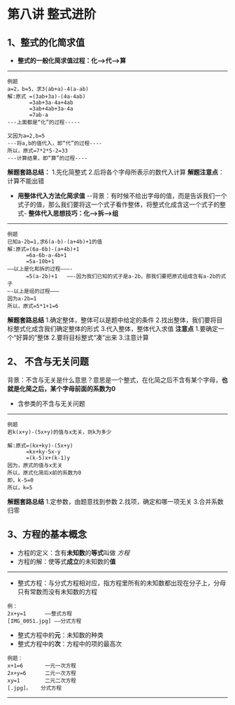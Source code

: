 # 第八讲   整式进阶
## 1、整式的化简求值
* **整式的一般化简求值过程：化—>代—>算**
- - - -
```
例题
a=2，b=5，求3(ab+a)-4(a-ab)
解:原式 =(3ab+3a)-(4a-4ab)
       =3ab+3a-4a+4ab
       =3ab+4ab+3a-4a
       =7ab-a       
---上面都是“化”的过程-----

又因为a=2,b=5
---将a,b的值代入，即“代”的过程----
所以，原式=7*2*5-2=33
---计算结果，即“算”的过程----
```
**解题套路总结：**
1.先化简整式
2.后将各个字母所表示的数代入计算
**解题注意点**：计算不能出错
* **用整体代入方法化简求值**
--背景：有时候不给出字母的值，而是告诉我们一个式子的值，那么我们要将这一个式子看作整体，将整式化成含这一个式子的整式-
**整体代入思想技巧：化—>拆—>组**
- - - -
```
例题
已知a-2b=1,求6(a-b)-(a+4b)+1的值
解:原式=(6a-6b)-(a+4b)+1
      =6a-6b-a-4b+1
      =5a-10b+1
——以上是化和拆的过程———-
      =5(a-2b)+1   ——-因为我们已知的式子是a-2b，那我们要把原式组成含有a-2b的式子
—-以上是组的过程———
因为a-2b=1
所以，原式=5*1+1=6
```
**解题套路总结**
1.确定整体，整体可以是题中给定的条件
2.找出整体，我们要将目标整式化成含我们确定整体的形式
3.代入整体，整体代入求值
**注意点**
1.要确定一个“好算的”整体
2.要将目标整式“凑”出来
3.注意计算
## 2、 不含与无关问题
背景：不含与无关是什么意思？意思是一个整式，在化简之后不含有某个字母，**也就是化简之后，某个字母前面的系数为0**
* 含参类的不含与无关问题
- - - -
```
例题
若k(x+y)-(5x+y)的值与x无关，则k为多少

解:原式=(kx+ky)-(5x+y)
      =kx+ky-5x-y
      =(k-5)x+(k-1)y
因为，原式的值与x无关
所以，原式化简后x前的系数为0
即，k-5=0
所以，k=5

```
**解题套路总结**
1.定参数，由题意找到参数
2.找项，确定和哪一项无关
3.合并系数归零

## 3、方程的基本概念
* 方程的定义：含有**未知数**的**等式**叫做 _方程_
* 方程的解：使等式**成立**的未知数的**值**
- - - -
* 整式方程：与分式方程相对应，指方程里所有的未知数都出现在分子上，分母只有常数而没有未知数的方程
```
例：
2x+y=1      ——整式方程
[IMG_0051.jpg] ——分式方程
```
* 整式方程中的**元**：未知数的种类
* 整式方程中的**次**：方程中的项的最高次
```
例题：
x+1=6       一元一次方程
2x+y=6      二元一次方程
xy=1        二元二次方程
[.jpg]。   分式方程
```
- - - -
